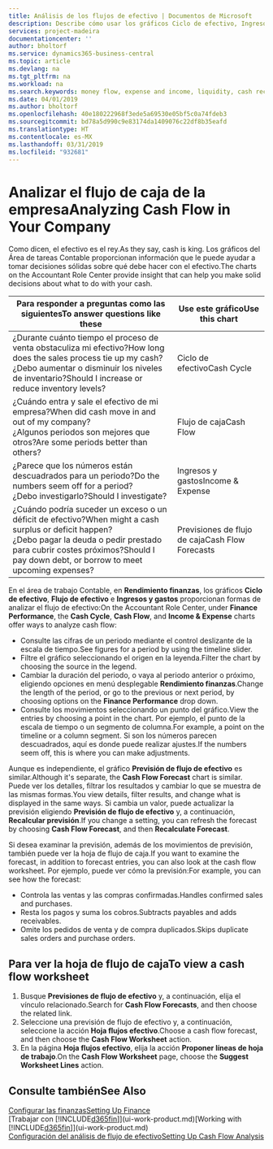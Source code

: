 ```yaml
---
title: Análisis de los flujos de efectivo | Documentos de Microsoft
description: Describe cómo usar los gráficos Ciclo de efectivo, Ingresos y gastos, Flujo de efectivo y Previsión de flujo de efectivo para analizar el flujo de dinero de entrada y salida pasado y futuro de su empresa.
services: project-madeira
documentationcenter: ''
author: bholtorf
ms.service: dynamics365-business-central
ms.topic: article
ms.devlang: na
ms.tgt_pltfrm: na
ms.workload: na
ms.search.keywords: money flow, expense and income, liquidity, cash receipts minus cash payments, Cartera
ms.date: 04/01/2019
ms.author: bholtorf
ms.openlocfilehash: 40e180222968f3ede5a69530e05bf5c0a74fdeb3
ms.sourcegitcommit: bd78a5d990c9e83174da1409076c22df8b35eafd
ms.translationtype: HT
ms.contentlocale: es-MX
ms.lasthandoff: 03/31/2019
ms.locfileid: "932681"
---
```

# <a name="analyzing-cash-flow-in-your-company"></a><span data-ttu-id="279d0-103">Analizar el flujo de caja de la empresa</span><span class="sxs-lookup"><span data-stu-id="279d0-103">Analyzing Cash Flow in Your Company</span></span>
<span data-ttu-id="279d0-104">Como dicen, el efectivo es el rey.</span><span class="sxs-lookup"><span data-stu-id="279d0-104">As they say, cash is king.</span></span> <span data-ttu-id="279d0-105">Los gráficos del Área de tareas Contable proporcionan información que le puede ayudar a tomar decisiones sólidas sobre qué debe hacer con el efectivo.</span><span class="sxs-lookup"><span data-stu-id="279d0-105">The charts on the Accountant Role Center provide insight that can help you make solid decisions about what to do with your cash.</span></span>  

| <span data-ttu-id="279d0-106">Para responder a preguntas como las siguientes</span><span class="sxs-lookup"><span data-stu-id="279d0-106">To answer questions like these</span></span> | <span data-ttu-id="279d0-107">Use este gráfico</span><span class="sxs-lookup"><span data-stu-id="279d0-107">Use this chart</span></span> |
| --- | --- |
| <span data-ttu-id="279d0-108">¿Durante cuánto tiempo el proceso de venta obstaculiza mi efectivo?</span><span class="sxs-lookup"><span data-stu-id="279d0-108">How long does the sales process tie up my cash?</span></span></br> <span data-ttu-id="279d0-109">¿Debo aumentar o disminuir los niveles de inventario?</span><span class="sxs-lookup"><span data-stu-id="279d0-109">Should I increase or reduce inventory levels?</span></span> |<span data-ttu-id="279d0-110">Ciclo de efectivo</span><span class="sxs-lookup"><span data-stu-id="279d0-110">Cash Cycle</span></span> |
| <span data-ttu-id="279d0-111">¿Cuándo entra y sale el efectivo de mi empresa?</span><span class="sxs-lookup"><span data-stu-id="279d0-111">When did cash move in and out of my company?</span></span></br> <span data-ttu-id="279d0-112">¿Algunos periodos son mejores que otros?</span><span class="sxs-lookup"><span data-stu-id="279d0-112">Are some periods better than others?</span></span> |<span data-ttu-id="279d0-113">Flujo de caja</span><span class="sxs-lookup"><span data-stu-id="279d0-113">Cash Flow</span></span> |
| <span data-ttu-id="279d0-114">¿Parece que los números están descuadrados para un periodo?</span><span class="sxs-lookup"><span data-stu-id="279d0-114">Do the numbers seem off for a period?</span></span></br> <span data-ttu-id="279d0-115">¿Debo investigarlo?</span><span class="sxs-lookup"><span data-stu-id="279d0-115">Should I investigate?</span></span> |<span data-ttu-id="279d0-116">Ingresos y gastos</span><span class="sxs-lookup"><span data-stu-id="279d0-116">Income & Expense</span></span> |
| <span data-ttu-id="279d0-117">¿Cuándo podría suceder un exceso o un déficit de efectivo?</span><span class="sxs-lookup"><span data-stu-id="279d0-117">When might a cash surplus or deficit happen?</span></span></br> <span data-ttu-id="279d0-118">¿Debo pagar la deuda o pedir prestado para cubrir costes próximos?</span><span class="sxs-lookup"><span data-stu-id="279d0-118">Should I pay down debt, or borrow to meet upcoming expenses?</span></span> |<span data-ttu-id="279d0-119">Previsiones de flujo de caja</span><span class="sxs-lookup"><span data-stu-id="279d0-119">Cash Flow Forecasts</span></span> |

<span data-ttu-id="279d0-120">En el área de trabajo Contable, en **Rendimiento finanzas**, los gráficos **Ciclo de efectivo**, **Flujo de efectivo** e **Ingresos y gastos** proporcionan formas de analizar el flujo de efectivo:</span><span class="sxs-lookup"><span data-stu-id="279d0-120">On the Accountant Role Center, under **Finance Performance**, the **Cash Cycle**, **Cash Flow**, and **Income & Expense** charts offer ways to analyze cash flow:</span></span>  

* <span data-ttu-id="279d0-121">Consulte las cifras de un periodo mediante el control deslizante de la escala de tiempo.</span><span class="sxs-lookup"><span data-stu-id="279d0-121">See figures for a period by using the timeline slider.</span></span>  
* <span data-ttu-id="279d0-122">Filtre el gráfico seleccionando el origen en la leyenda.</span><span class="sxs-lookup"><span data-stu-id="279d0-122">Filter the chart by choosing the source in the legend.</span></span>  
* <span data-ttu-id="279d0-123">Cambiar la duración del periodo, o vaya al periodo anterior o próximo, eligiendo opciones en menú desplegable **Rendimiento finanzas**.</span><span class="sxs-lookup"><span data-stu-id="279d0-123">Change the length of the period, or go to the previous or next period, by choosing options on the **Finance Performance** drop down.</span></span>  
* <span data-ttu-id="279d0-124">Consulte los movimientos seleccionando un punto del gráfico.</span><span class="sxs-lookup"><span data-stu-id="279d0-124">View the entries by choosing a point in the chart.</span></span> <span data-ttu-id="279d0-125">Por ejemplo, el punto de la escala de tiempo o un segmento de columna.</span><span class="sxs-lookup"><span data-stu-id="279d0-125">For example, a point on the timeline or a column segment.</span></span> <span data-ttu-id="279d0-126">Si son los números parecen descuadrados, aquí es donde puede realizar ajustes.</span><span class="sxs-lookup"><span data-stu-id="279d0-126">If the numbers seem off, this is where you can make adjustments.</span></span>  

<span data-ttu-id="279d0-127">Aunque es independiente, el gráfico **Previsión de flujo de efectivo** es similar.</span><span class="sxs-lookup"><span data-stu-id="279d0-127">Although it's separate, the **Cash Flow Forecast** chart is similar.</span></span> <span data-ttu-id="279d0-128">Puede ver los detalles, filtrar los resultados y cambiar lo que se muestra de las mismas formas.</span><span class="sxs-lookup"><span data-stu-id="279d0-128">You view details, filter results, and change what is displayed in the same ways.</span></span> <span data-ttu-id="279d0-129">Si cambia un valor, puede actualizar la previsión eligiendo **Previsión de flujo de efectivo** y, a continuación, **Recalcular previsión**.</span><span class="sxs-lookup"><span data-stu-id="279d0-129">If you change a setting, you can refresh the forecast by choosing **Cash Flow Forecast**, and then **Recalculate Forecast**.</span></span>

<span data-ttu-id="279d0-130">Si desea examinar la previsión, además de los movimientos de previsión, también puede ver la hoja de flujo de caja.</span><span class="sxs-lookup"><span data-stu-id="279d0-130">If you want to examine the forecast, in addition to forecast entries, you can also look at the cash flow worksheet.</span></span> <span data-ttu-id="279d0-131">Por ejemplo, puede ver cómo la previsión:</span><span class="sxs-lookup"><span data-stu-id="279d0-131">For example, you can see how the forecast:</span></span>

* <span data-ttu-id="279d0-132">Controla las ventas y las compras confirmadas.</span><span class="sxs-lookup"><span data-stu-id="279d0-132">Handles confirmed sales and purchases.</span></span>  
* <span data-ttu-id="279d0-133">Resta los pagos y suma los cobros.</span><span class="sxs-lookup"><span data-stu-id="279d0-133">Subtracts payables and adds receivables.</span></span>  
* <span data-ttu-id="279d0-134">Omite los pedidos de venta y de compra duplicados.</span><span class="sxs-lookup"><span data-stu-id="279d0-134">Skips duplicate sales orders and purchase orders.</span></span>  

## <a name="to-view-a-cash-flow-worksheet"></a><span data-ttu-id="279d0-135">Para ver la hoja de flujo de caja</span><span class="sxs-lookup"><span data-stu-id="279d0-135">To view a cash flow worksheet</span></span>
1. <span data-ttu-id="279d0-136">Busque **Previsiones de flujo de efectivo** y, a continuación, elija el vínculo relacionado.</span><span class="sxs-lookup"><span data-stu-id="279d0-136">Search for **Cash Flow Forecasts**, and then choose the related link.</span></span>  
2. <span data-ttu-id="279d0-137">Seleccione una previsión de flujo de efectivo y, a continuación, seleccione la acción **Hoja flujos efectivo**.</span><span class="sxs-lookup"><span data-stu-id="279d0-137">Choose a cash flow forecast, and then choose the **Cash Flow Worksheet** action.</span></span>  
3. <span data-ttu-id="279d0-138">En la página **Hoja flujos efectivo**, elija la acción **Proponer líneas de hoja de trabajo**.</span><span class="sxs-lookup"><span data-stu-id="279d0-138">On the **Cash Flow Worksheet** page, choose the **Suggest Worksheet Lines** action.</span></span>  

## <a name="see-also"></a><span data-ttu-id="279d0-139">Consulte también</span><span class="sxs-lookup"><span data-stu-id="279d0-139">See Also</span></span>
[<span data-ttu-id="279d0-140">Configurar las finanzas</span><span class="sxs-lookup"><span data-stu-id="279d0-140">Setting Up Finance</span></span>](finance-setup-finance.md)  
<span data-ttu-id="279d0-141">[Trabajar con [!INCLUDE[d365fin](includes/d365fin_md.md)]](ui-work-product.md)</span><span class="sxs-lookup"><span data-stu-id="279d0-141">[Working with [!INCLUDE[d365fin](includes/d365fin_md.md)]](ui-work-product.md)</span></span>  
[<span data-ttu-id="279d0-142">Configuración del análisis de flujo de efectivo</span><span class="sxs-lookup"><span data-stu-id="279d0-142">Setting Up Cash Flow Analysis</span></span>](finance-setup-cash-flow-analyses.md)  
